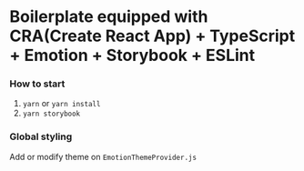 # Boilerplate equipped with CRA(Create React App) + TypeScript + Emotion + Storybook + ESLint


### How to start
1. `yarn` or `yarn install`
2. `yarn storybook`

### Global styling
Add or modify theme on `EmotionThemeProvider.js`
